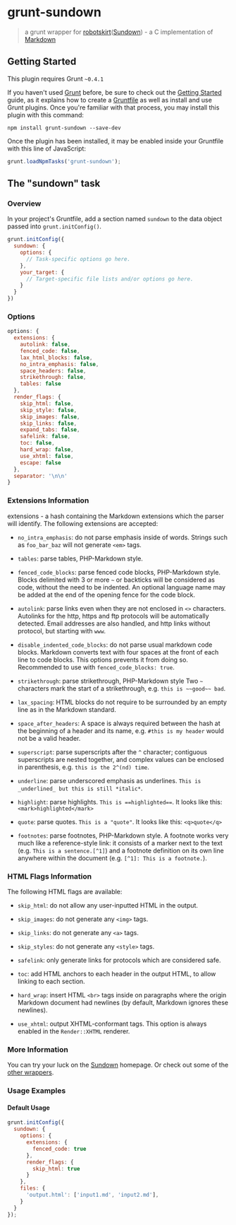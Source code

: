grunt-sundown
=============

> a grunt wrapper for [robotskirt](https://github.com/benmills/robotskirt)([Sundown](https://github.com/vmg/sundown)) - a C implementation of [Markdown](http://daringfireball.net/projects/markdown/)

## Getting Started
This plugin requires Grunt `~0.4.1`

If you haven't used [Grunt](http://gruntjs.com/) before, be sure to check out the [Getting Started](http://gruntjs.com/getting-started) guide, as it explains how to create a [Gruntfile](http://gruntjs.com/sample-gruntfile) as well as install and use Grunt plugins. Once you're familiar with that process, you may install this plugin with this command:

```shell
npm install grunt-sundown --save-dev
```

Once the plugin has been installed, it may be enabled inside your Gruntfile with this line of JavaScript:

```js
grunt.loadNpmTasks('grunt-sundown');
```

## The "sundown" task

### Overview
In your project's Gruntfile, add a section named `sundown` to the data object passed into `grunt.initConfig()`.

```js
grunt.initConfig({
  sundown: {
    options: {
      // Task-specific options go here.
    },
    your_target: {
      // Target-specific file lists and/or options go here.
    }
  }
})
```

### Options

```javascript
options: {
  extensions: {
    autolink: false,
    fenced_code: false,
    lax_html_blocks: false,
    no_intra_emphasis: false,
    space_headers: false,
    strikethrough: false,
    tables: false
  },
  render_flags: {
    skip_html: false,
    skip_style: false,
    skip_images: false,
    skip_links: false,
    expand_tabs: false,
    safelink: false,
    toc: false,
    hard_wrap: false,
    use_xhtml: false,
    escape: false
  },
  separator: '\n\n'
}
```

### Extensions Information

extensions - a hash containing the Markdown extensions which the parser
will identify. The following extensions are accepted:

* `no_intra_emphasis`: do not parse emphasis inside of words.
Strings such as `foo_bar_baz` will not generate `<em>` tags.

* `tables`: parse tables, PHP-Markdown style.

* `fenced_code_blocks`: parse fenced code blocks, PHP-Markdown
style. Blocks delimited with 3 or more `~` or backticks will be considered
as code, without the need to be indented. An optional language name may
be added at the end of the opening fence for the code block.

* `autolink`: parse links even when they are not enclosed in `<>`
characters. Autolinks for the http, https and ftp protocols will be
automatically detected. Email addresses are also handled, and http
links without protocol, but starting with `www`.

* `disable_indented_code_blocks`: do not parse usual markdown
code blocks. Markdown converts text with four spaces at
the front of each line to code blocks. This options
prevents it from doing so. Recommended to use
with `fenced_code_blocks: true`.

* `strikethrough`: parse strikethrough, PHP-Markdown style
Two `~` characters mark the start of a strikethrough,
e.g. `this is ~~good~~ bad`.

* `lax_spacing`: HTML blocks do not require to be surrounded by an
empty line as in the Markdown standard.

* `space_after_headers`: A space is always required between the hash
at the beginning of a header and its name, e.g. `#this is my header`
would not be a valid header.

* `superscript`: parse superscripts after the `^` character; contiguous superscripts
are nested together, and complex values can be enclosed in parenthesis, e.g.
`this is the 2^(nd) time`.

* `underline`: parse underscored emphasis as underlines.
`This is _underlined_ but this is still *italic*`.

* `highlight`: parse highlights.
`This is ==highlighted==`. It looks like this: `<mark>highlighted</mark>`

* `quote`: parse quotes.
`This is a "quote"`. It looks like this: `<q>quote</q>`

* `footnotes`: parse footnotes, PHP-Markdown style. A footnote works very much
like a reference-style link: it consists of a  marker next to the text (e.g.
`This is a sentence.[^1]`) and a footnote definition on its own line anywhere
within the document (e.g. `[^1]: This is a footnote.`).

### HTML Flags Information

The following HTML flags are available:

* `skip_html`: do not allow any user-inputted HTML in the output.

* `skip_images`: do not generate any `<img>` tags.

* `skip_links`: do not generate any `<a>` tags.

* `skip_styles`: do not generate any `<style>` tags.

* `safelink`: only generate links for protocols which are considered
safe.

* `toc`: add HTML anchors to each header in the output HTML,
to allow linking to each section.

* `hard_wrap`: insert HTML `<br>` tags inside on paragraphs where the origin
Markdown document had newlines (by default, Markdown ignores these newlines).

* `use_xhtml`: output XHTML-conformant tags. This option is always enabled in the
`Render::XHTML` renderer.

### More Information

You can try your luck on the [Sundown](https://github.com/vmg/sundown) homepage. Or check out some of the [other wrappers](https://github.com/vmg/sundown#bindings).

### Usage Examples

#### Default Usage

```js
grunt.initConfig({
  sundown: {
    options: {
      extensions: {
        fenced_code: true
      },
      render_flags: {
        skip_html: true
      }
    },
    files: {
      'output.html': ['input1.md', 'input2.md'],
    }
  }
});
```